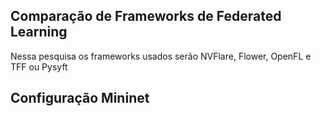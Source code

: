 ## Comparação de Frameworks de Federated Learning

Nessa pesquisa os frameworks usados serão NVFlare, Flower, OpenFL e TFF ou Pysyft

## Configuração Mininet